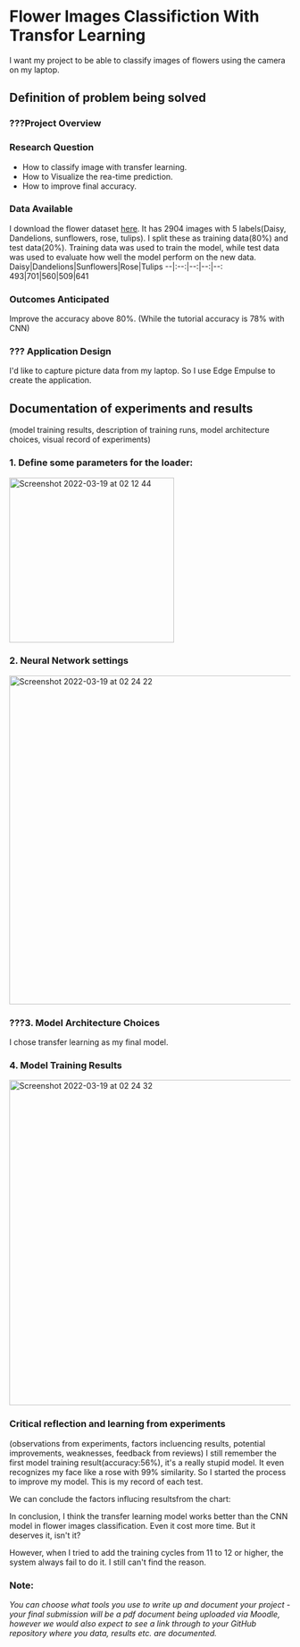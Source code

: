 # Flower Images Classifiction With Transfor Learning
I want my project to be able to classify images of flowers using the camera on my laptop.

## Definition of problem being solved 

### ???Project Overview

### Research Question
- How to classify image with transfer learning.
- How to Visualize the rea-time prediction. 
- How to improve final accuracy.

### Data Available

I download the flower dataset [here](http://download.tensorflow.org/example_images/flower_photos.tgz). It has 2904 images with 5 labels(Daisy, Dandelions, sunflowers, rose, tulips). I split these as training data(80%) and test data(20%). Training data was used to train the model, while test data was used to evaluate how well the model perform on the new data.
Daisy|Dandelions|Sunflowers|Rose|Tulips
--|:--:|--:|--:|--:
493|701|560|509|641

### Outcomes Anticipated

Improve the accuracy above 80%. (While the tutorial accuracy is 78% with CNN)

### ??? Application Design

I'd like to capture picture data from my laptop. So I use Edge Empulse to create the application.


## Documentation of experiments and results 
(model training results, description of training runs, model architecture choices, visual record of experiments) 
### 1. Define some parameters for the loader:
<img width="295" alt="Screenshot 2022-03-19 at 02 12 44" src="https://user-images.githubusercontent.com/99146042/159103828-4645091d-7100-40c1-8b9a-f582c03be10f.png">


### 2. Neural Network settings

<img width="588" alt="Screenshot 2022-03-19 at 02 24 22" src="https://user-images.githubusercontent.com/99146042/159103172-0b6f89c9-c527-47fc-bb08-615604bbc883.png">

### ???3. Model Architecture Choices

I chose transfer learning as my final model.

### 4. Model Training Results

<img width="582" alt="Screenshot 2022-03-19 at 02 24 32" src="https://user-images.githubusercontent.com/99146042/159103308-89146791-136c-411d-ae30-f240fcf30d0a.png">


### Critical reflection and learning from experiments 
(observations from experiments, factors incluencing results, potential improvements, weaknesses, feedback from reviews) 
I still remember the first model training result(accuracy:56%), it's a really stupid model. It even recognizes my face like a rose with 99% similarity. So I started the process to improve my model. This is my record of each test.


We can conclude the factors influcing resultsfrom the chart:

In conclusion, I think the transfer learning model works better than the CNN model in flower images classification. Even it cost more time. But it deserves it, isn't it?

However, when I tried to add the training cycles from 11 to 12 or higher, the system always fail to do it. I still can't find the reason.


### Note: 
*You can choose what tools you use to write up and document your project - your final submission will be a pdf document being uploaded via Moodle, however we would also expect to see a link through to your GitHub repository where you data, results etc. are documented.*
